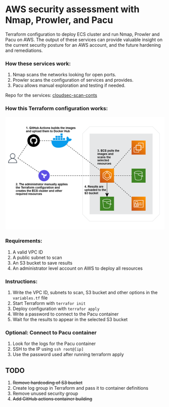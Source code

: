 # AWS security assessment with Nmap, Prowler, and Pacu

Terraform configuration to deploy ECS cluster and run Nmap, Prowler and Pacu on AWS.
The output of these services can provide valuable insight on the current security posture for an AWS account, and the future hardening and remediations. 

### How these services work:

1. Nmap scans the networks looking for open ports.
2. Prowler scans the configuration of services and provides.
3. Pacu allows manual exploration and testing if needed.

Repo for the services: [cloudsec-scan-conts](https://github.com/jorgesoft/cloudsec-scan-conts)

### How this Terraform configuration works:

![infra_diagram](public/infra_diagram.png)

### Requirements:

1. A valid VPC ID
2. A public subnet to scan
4. An S3 bucket to save results
5. An administrator level account on AWS to deploy all resources

### Instructions:

1. Write the VPC ID, subnets to scan, S3 bucket and other options in the `variables.tf` file
2. Start Terraform with `terrafor init`
3. Deploy configuration with `terrafor apply`
4. Write a password to connect to the Pacu container
5. Wait for the results to appear in the selected S3 bucket

### Optional: Connect to Pacu container

1. Look for the logs for the Pacu container
2. SSH to the IP using `ssh root@[ip]`
3. Use the password used after running terraform apply

## TODO

1. ~~Remove hardcoding of S3 bucket~~
2. Create log group in Terraform and pass it to container definitions
3. Remove unused security group
4. ~~Add GitHub actions container building~~